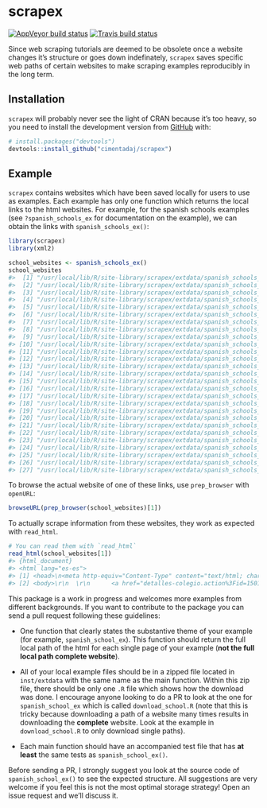 
<!-- README.md is generated from README.Rmd. Please edit that file -->

# scrapex

<!-- badges: start -->

[![AppVeyor build
status](https://ci.appveyor.com/api/projects/status/github/cimentadaj/scrapex?branch=master&svg=true)](https://ci.appveyor.com/project/cimentadaj/scrapex)
[![Travis build
status](https://travis-ci.org/cimentadaj/scrapex.svg?branch=master)](https://travis-ci.org/cimentadaj/scrapex)
<!-- badges: end -->

Since web scraping tutorials are deemed to be obsolete once a website
changes it’s structure or goes down indefinately, `scrapex` saves
specific web paths of certain websites to make scraping examples
reproducibly in the long term.

## Installation

`scrapex` will probably never see the light of CRAN because it’s too
heavy, so you need to install the development version from
[GitHub](https://github.com/) with:

``` r
# install.packages("devtools")
devtools::install_github("cimentadaj/scrapex")
```

## Example

`scrapex` contains websites which have been saved locally for users to
use as examples. Each example has only one function which returns the
local links to the html websites. For example, for the spanish schools
examples (see `?spanish_schools_ex` for documentation on the example),
we can obtain the links with `spanish_schools_ex()`:

``` r
library(scrapex)
library(xml2)

school_websites <- spanish_schools_ex()
school_websites
#>  [1] "/usr/local/lib/R/site-library/scrapex/extdata/spanish_schools_ex/15012626/www.buscocolegio.com/Colegio/detalles-colegio.action?id=15012626.html"
#>  [2] "/usr/local/lib/R/site-library/scrapex/extdata/spanish_schools_ex/15013308/www.buscocolegio.com/Colegio/detalles-colegio.action?id=15013308.html"
#>  [3] "/usr/local/lib/R/site-library/scrapex/extdata/spanish_schools_ex/2009122/www.buscocolegio.com/Colegio/detalles-colegio.action?id=2009122.html"  
#>  [4] "/usr/local/lib/R/site-library/scrapex/extdata/spanish_schools_ex/2009158/www.buscocolegio.com/Colegio/detalles-colegio.action?id=2009158.html"  
#>  [5] "/usr/local/lib/R/site-library/scrapex/extdata/spanish_schools_ex/28043727/www.buscocolegio.com/Colegio/detalles-colegio.action?id=28043727.html"
#>  [6] "/usr/local/lib/R/site-library/scrapex/extdata/spanish_schools_ex/28060661/www.buscocolegio.com/Colegio/detalles-colegio.action?id=28060661.html"
#>  [7] "/usr/local/lib/R/site-library/scrapex/extdata/spanish_schools_ex/28061262/www.buscocolegio.com/Colegio/detalles-colegio.action?id=28061262.html"
#>  [8] "/usr/local/lib/R/site-library/scrapex/extdata/spanish_schools_ex/28061663/www.buscocolegio.com/Colegio/detalles-colegio.action?id=28061663.html"
#>  [9] "/usr/local/lib/R/site-library/scrapex/extdata/spanish_schools_ex/28061675/www.buscocolegio.com/Colegio/detalles-colegio.action?id=28061675.html"
#> [10] "/usr/local/lib/R/site-library/scrapex/extdata/spanish_schools_ex/28062606/www.buscocolegio.com/Colegio/detalles-colegio.action?id=28062606.html"
#> [11] "/usr/local/lib/R/site-library/scrapex/extdata/spanish_schools_ex/28063003/www.buscocolegio.com/Colegio/detalles-colegio.action?id=28063003.html"
#> [12] "/usr/local/lib/R/site-library/scrapex/extdata/spanish_schools_ex/30018357/www.buscocolegio.com/Colegio/detalles-colegio.action?id=30018357.html"
#> [13] "/usr/local/lib/R/site-library/scrapex/extdata/spanish_schools_ex/3006839/www.buscocolegio.com/Colegio/detalles-colegio.action?id=3006839.html"  
#> [14] "/usr/local/lib/R/site-library/scrapex/extdata/spanish_schools_ex/37013560/www.buscocolegio.com/Colegio/detalles-colegio.action?id=37013560.html"
#> [15] "/usr/local/lib/R/site-library/scrapex/extdata/spanish_schools_ex/37013638/www.buscocolegio.com/Colegio/detalles-colegio.action?id=37013638.html"
#> [16] "/usr/local/lib/R/site-library/scrapex/extdata/spanish_schools_ex/37013663/www.buscocolegio.com/Colegio/detalles-colegio.action?id=37013663.html"
#> [17] "/usr/local/lib/R/site-library/scrapex/extdata/spanish_schools_ex/37013687/www.buscocolegio.com/Colegio/detalles-colegio.action?id=37013687.html"
#> [18] "/usr/local/lib/R/site-library/scrapex/extdata/spanish_schools_ex/37013705/www.buscocolegio.com/Colegio/detalles-colegio.action?id=37013705.html"
#> [19] "/usr/local/lib/R/site-library/scrapex/extdata/spanish_schools_ex/43007440/www.buscocolegio.com/Colegio/detalles-colegio.action?id=43007440.html"
#> [20] "/usr/local/lib/R/site-library/scrapex/extdata/spanish_schools_ex/43007464/www.buscocolegio.com/Colegio/detalles-colegio.action?id=43007464.html"
#> [21] "/usr/local/lib/R/site-library/scrapex/extdata/spanish_schools_ex/43007491/www.buscocolegio.com/Colegio/detalles-colegio.action?id=43007491.html"
#> [22] "/usr/local/lib/R/site-library/scrapex/extdata/spanish_schools_ex/43007555/www.buscocolegio.com/Colegio/detalles-colegio.action?id=43007555.html"
#> [23] "/usr/local/lib/R/site-library/scrapex/extdata/spanish_schools_ex/43007579/www.buscocolegio.com/Colegio/detalles-colegio.action?id=43007579.html"
#> [24] "/usr/local/lib/R/site-library/scrapex/extdata/spanish_schools_ex/8051276/www.buscocolegio.com/Colegio/detalles-colegio.action?id=8051276.html"  
#> [25] "/usr/local/lib/R/site-library/scrapex/extdata/spanish_schools_ex/8052190/www.buscocolegio.com/Colegio/detalles-colegio.action?id=8052190.html"  
#> [26] "/usr/local/lib/R/site-library/scrapex/extdata/spanish_schools_ex/8067961/www.buscocolegio.com/Colegio/detalles-colegio.action?id=8067961.html"  
#> [27] "/usr/local/lib/R/site-library/scrapex/extdata/spanish_schools_ex/8067971/www.buscocolegio.com/Colegio/detalles-colegio.action?id=8067971.html"
```

To browse the actual website of one of these links, use `prep_browser`
with `openURL`:

``` r
browseURL(prep_browser(school_websites)[1])
```

To actually scrape information from these websites, they work as
expected with `read_html`.

``` r
# You can read them with `read_html`
read_html(school_websites[1])
#> {html_document}
#> <html lang="es-es">
#> [1] <head>\n<meta http-equiv="Content-Type" content="text/html; charset= ...
#> [2] <body>\r\n  \r\n      <a href="detalles-colegio.action%3Fid=15012626 ...
```

This package is a work in progress and welcomes more examples from
different backgrounds. If you want to contribute to the package you can
send a pull request following these guidelines:

  - One function that clearly states the substantive theme of your
    example (for example, `spanish_school_ex`). This function should
    return the full local path of the html for each single page of your
    example (**not the full local path complete website**).

  - All of your local example files should be in a zipped file located
    in `inst/extdata` with the same name as the main function. Within
    this zip file, there should be only one `.R` file which shows how
    the download was done. I encourage anyone looking to do a PR to look
    at the one for `spanish_school_ex` which is called
    `download_school.R` (note that this is tricky because downloading a
    path of a website many times results in downloading the **complete**
    website. Look at the example in `download_school.R` to only download
    single paths).

  - Each main function should have an accompanied test file that has
    **at least** the same tests as `spanish_school_ex()`.

Before sending a PR, I strongly suggest you look at the source code of
`spanish_school_ex()` to see the expected structure. All suggestions are
very welcome if you feel this is not the most optimal storage strategy\!
Open an issue request and we’ll discuss it.
